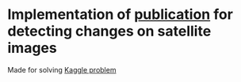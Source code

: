 # Implementation of [publication](https://ieeexplore.ieee.org/document/6946667) for detecting changes on satellite images

Made for solving [Kaggle problem](https://www.kaggle.com/c/roscosmos-rucode/overview)
